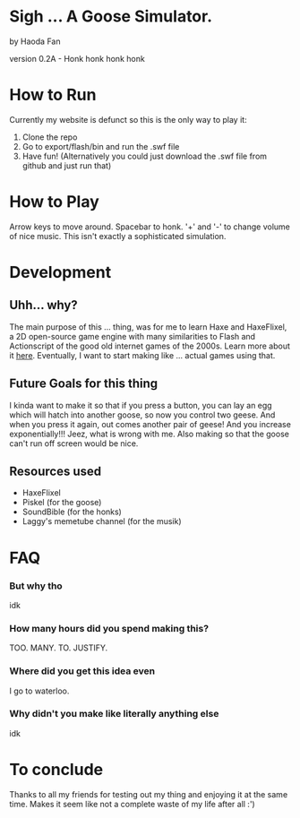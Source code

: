 # Sigh ... A Goose Simulator. 
by Haoda Fan

version 0.2A - Honk honk honk honk 

# How to Run
Currently my website is defunct so this is the only way to play it: 
1. Clone the repo 
2. Go to export/flash/bin and run the .swf file
3. Have fun! 
(Alternatively you could just download the .swf file from github and just run that)

# How to Play
Arrow keys to move around. Spacebar to honk. '+' and '-' to change volume of nice music. This isn't exactly a sophisticated simulation. 

# Development 
## Uhh... why? 
The main purpose of this ... thing, was for me to learn Haxe and HaxeFlixel, a 2D open-source game engine with many similarities to Flash and Actionscript of the good old internet games of the 2000s. 
Learn more about it [here](http://haxeflixel.com/documentation/about/). Eventually, I want to start making like ... actual games using that. 

## Future Goals for this thing
I kinda want to make it so that if you press a button, you can lay an egg which will hatch into another goose, so now you control two geese. 
And when you press it again, out comes another pair of geese! And you increase exponentially!!! Jeez, what is wrong with me. Also making so that the goose can't run off screen would be nice.

## Resources used
- HaxeFlixel 
- Piskel (for the goose) 
- SoundBible (for the honks) 
- Laggy's memetube channel (for the musik) 

# FAQ
### But why tho
idk 

### How many hours did you spend making this? 
TOO. MANY. TO. JUSTIFY. 

### Where did you get this idea even
I go to waterloo. 

### Why didn't you make like literally anything else
idk


# To conclude
Thanks to all my friends for testing out my thing and enjoying it at the same time. Makes it seem like not a complete waste of my life after all :') 
